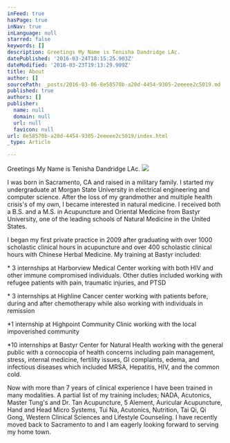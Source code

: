 ```yaml
---
inFeed: true
hasPage: true
inNav: true
inLanguage: null
starred: false
keywords: []
description: Greetings My Name is Tenisha Dandridge LAc.
datePublished: '2016-03-24T18:15:25.903Z'
dateModified: '2016-03-23T19:13:29.909Z'
title: About
author: []
sourcePath: _posts/2016-03-06-8e58570b-a20d-4454-9305-2eeeee2c5019.md
published: true
authors: []
publisher:
  name: null
  domain: null
  url: null
  favicon: null
url: 8e58570b-a20d-4454-9305-2eeeee2c5019/index.html
_type: Article

---
```

Greetings My Name is Tenisha Dandridge LAc.
![](https://s3-us-west-2.amazonaws.com/the-grid-img/p/65bc38ad4c571a15291e0b6c1304be9de8f8e5ec.jpg)

I was born in Sacramento, CA and raised in a military family.  I started my undergraduate at Morgan State University in electrical engineering and computer
science. After the loss of my grandmother and multiple health crisis's of my own, I became
interested in natural medicine. I received both a B.S. and a M.S. in Acupuncture and Oriental Medicine from Bastyr
University, one of the leading schools of Natural Medicine in the
United States. 

I began my first private practice in 2009 after graduating with over 1000 scholastic clinical hours in acupuncture and over 400 scholastic clinical hours with Chinese Herbal Medicine. My training at Bastyr included:

\* 3
internships at Harborview Medical Center working
with both HIV and other immune compromised individuals.  Other duties included working with refugee patients with pain, traumatic injuries, and PTSD 

\* 3
internships at Highline Cancer center working with patients before, during and
after chemotherapy while also working with individuals in remission

\*1
internship at Highpoint Community Clinic working with the local impoverished community

\*10
internships at Bastyr Center for Natural Health working with the general public with a cornocopia of health
concerns including pain management, stress, internal
medicine, fertility issues, GI complaints, edema,
and infectious diseases which included MRSA, Hepatitis,
HIV, and the common cold. 

Now with more than 7 years of clinical experience I have been trained in many modalities. A partial list of my training includes; NADA,  Acutonics, Master Tung's and Dr. Tan Acupuncture, 5 Alement, Auricular Acupuncture, Hand and Head Micro Systems, Tui Na, Acutonics, Nutrition, Tai Qi, Qi Gong, Western Clinical Sciences and Lifestyle Counseling. I have recently moved back to Sacramento to and I am eagerly looking forward to serving my home town.